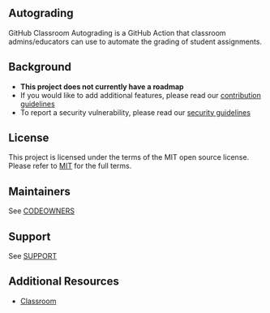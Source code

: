 ## Autograding

GitHub Classroom Autograding is a GitHub Action that classroom admins/educators can use to automate the grading of student assignments.

## Background

- **This project does not currently have a roadmap**
- If you would like to add additional features, please read our [contribution guidelines](./CONTRIBUTING.md)
- To report a security vulnerability, please read our [security guidelines](./SECURITY.md)

## License

This project is licensed under the terms of the MIT open source license. Please refer to [MIT](./LICENSE) for the full terms.

## Maintainers

See [CODEOWNERS](./CODEOWNERS)

## Support

See [SUPPORT](./SUPPORT.md)

## Additional Resources

- [Classroom](https://classroom.github.com)
